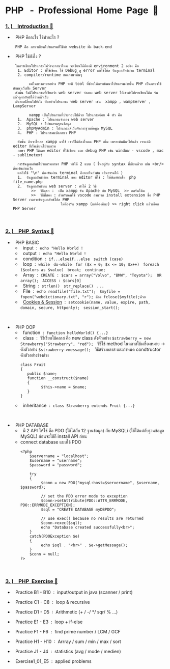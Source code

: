 # PHP &nbsp; - &nbsp;Professional &nbsp;Home &nbsp;Page &nbsp;🚀

### [1.&nbsp;) &nbsp;&nbsp; Introduction 🔗](https://www.w3schools.com/php/php_oop_classes_abstract.asp)

   -  &nbsp; PHP คืออะไร  ใช้ทำอะไร ?

           PHP คือ ภาษาเขียนโปรแกรมที่ใช้ทำ website ฝั่ง back-end
      
   -  &nbsp; PHP ใช้ยังไง ?

           ในการเขียนโปรแกรมไม่ว่าจะภาษาไหน จะเขียนได้ต้องมี environment 2 อย่าง คือ
            1. Editor : ที่ใช้เขียน ใช้ Debug ดู error แก้ไข้โค้ด รันดูผลลัพธ์ผ่าน terminal
            2. compiler/runtime ของภาษานั้นๆ
      
                 แต่ในบางภาษาอย่าง PHP จะมี tool ที่ช่วยให้การพัฒนาโปรแกรมง่ายขึ้น PHP เป็นภาษาใช้พัฒนาเว็บฝั่ง Server
           ดังนั้น จึงมีโปรแกรมที่เรียกว่า web server จำลอง web server ให้เราทำให้เราเขียนโค้ด รัน แล้วดูผลลัพธ์ได้ว่าหน้าเว็บ
           มันจะเปลี่ยนไปยังไง ตัวอย่างโปรแกรม web server เช่น  xampp , wampServer , LampServer

                 xampp เป็นโปรแกรมที่ประกอบไปด้วย โปรแกรมย่อย 4 ตัว คือ
            1.  Apache : โปรแกรมจำลอง web server
            2.  MySQL : โปรแกรมฐานข้อมูล
            3.  phpMyAdmin : โปรแกรม/เว็บจัดการฐานข้อมูล MySQL
            4.  PHP : โปรแกรมแปลภาษา PHP 
      
            ดังนั้น ถ้าเราโหลด xampp มาใช้ เราก็ไม่ต้องโหลด PHP เพิ่ม เพราะมันมีมาให้แล้ว เราแค่มี editor ก็เริ่มเขียนโปรแกรม
            ภาษา PHP ได้เลย editor ที่ใช้เขียน และ debug PHP เช่น window - vscode , mac - sublimetext

            การรันดูผลลัพธ์โปรแกรมภาษา PHP ทำได้ 2 แบบ ( ขึ้นอยู่กับ syntax ที่เขียนด้วย เช่น <br/> ต้องรันผ่านเว็บ
            แต่ถ้าใช้ "\n" ต้องรันผ่าน terminal ถึงจะเห็นว่ามัน เว้นวรรคให้ )
            1.  รันดูผลลัพธ์ผ่าน terminal ของ editor ที่ใช้ : ให้พิมพ์คำสั่ง  php file_name.php
            2.  รันดูผลลัพธ์บน web server : ทำได้ 2 วิธี
                  >>  วิธีแรก :  เปิด xampp รัน Apache กับ MySQL  >> กดรันโค้ด
                  >>  วิธีที่สอง : สำหรับคนใช้ vscode สามารถ install extension ชื่อ PHP Server เวลาจะรันดูผลลัพธ์โค้ด PHP
                               ไม่ต้องรัน xampp (แต่ต้องมีนะ) >> right click แล้วเลือก PHP Server
      
<br/>

### [2.&nbsp;) &nbsp;&nbsp; PHP &nbsp;Syntax 🔗](https://www.php.net/manual/en/)

   -  &nbsp; PHP BASIC
      - &nbsp; input &nbsp;:&nbsp; ```echo "Hello World !```
      - &nbsp; output &nbsp;:&nbsp; ```echo "Hello World !```
      - &nbsp; condition &nbsp;:&nbsp; ```if...elseif...else``` &nbsp; ```switch (case)``` 
      - &nbsp; loop &nbsp;:&nbsp; ```while``` &nbsp; ```do-while``` &nbsp; ```for ($x = 0; $x <= 10; $x++)``` &nbsp; ```foreach ($colors as $value)``` &nbsp; ```break;``` &nbsp; ```continue;```
      - &nbsp; Array &nbsp;:&nbsp; ```CREATE : $cars = array("Volvo", "BMW", "Toyota");  OR  array();``` &nbsp; ```ACCESS : $cars[0]```
      - &nbsp; String &nbsp;:&nbsp; ```strlen()``` &nbsp; ```str_replace()``` &nbsp;  . . .
      - &nbsp; File &nbsp;:&nbsp; ```echo readfile("file.txt");``` &nbsp; ```$myfile = fopen("webdictionary.txt", "r"); ต้อง fclose($myfile);ด้วย``` &nbsp;
      - &nbsp; [Cookies & Session](https://www.borntodev.com/2020/07/10/cookie-vs-session/) &nbsp;:&nbsp; ```setcookie(name, value, expire, path, domain, secure, httponly);``` &nbsp; ```session_start();```

<br/>

   -  &nbsp; PHP OOP
      - &nbsp; function &nbsp;:&nbsp; ```function helloWorld() {...}```  
      - &nbsp; class &nbsp;:&nbsp; วิธีเรียกใช้คลาส คือ new class ดังตัวอย่าง ```$strawberry = new Strawberry("Strawberry", "red");``` &nbsp; วิธีใช้ method ในคลาสใช้เครื่องหมาย -> ดังตัวอย่าง ```$strawberry->message();```  &nbsp; วิธีสร้างคลาส และกำหนด condtructor ดังตัวอย่างข้างล่าง
        ```
        class Fruit
        {
           public $name;
           function __construct($name)
           {
                 $this->name = $name;
           }
        }
        ```
      - &nbsp; inheritance &nbsp;:&nbsp; ```class Strawberry extends Fruit {...}```

<br/>

   -  &nbsp; PHP DATABASE
      - &nbsp; มี 2 API ให้ใช้  คือ PDO (ใช้ได้กับ 12 ฐานข้อมูล) กับ MySQLi (ใช้ได้แค่กับฐานข้อมูล MySQL) ก่อนจะใช้ก็ install API ก่อน
      - connect database แบบใช้ PDO
        ```
        <?php
            $servername = "localhost";
            $username = "username";
            $password = "password";

            try
            {
                 $conn = new PDO("mysql:host=$servername", $username, $password);
        
                 // set the PDO error mode to exception
                 $conn->setAttribute(PDO::ATTR_ERRMODE, PDO::ERRMODE_EXCEPTION);
                 $sql = "CREATE DATABASE myDBPDO";
        
                 // use exec() because no results are returned
                 $conn->exec($sql);
                 echo "Database created successfully<br>";
            }
            catch(PDOException $e)
            {
                 echo $sql . "<br>" . $e->getMessage();
            }
            $conn = null;
        ?>
        ```
<br/>

### [3.&nbsp;) &nbsp;&nbsp; PHP &nbsp;Exercise 🔗](https://edabit.com/challenges/php)

- &nbsp; Practice B1 - B10 &nbsp;:&nbsp; input/output in java (scanner / print)
  
- &nbsp; Practice C1 - C8 &nbsp;:&nbsp; loop & recursive
  
- &nbsp; Practice D1 - D5 &nbsp;:&nbsp; Arithmetic (+ / -/ */ sqr/ % ...)
  
- &nbsp; Practice E1 - E3 &nbsp;:&nbsp; loop + if-else
  
- &nbsp; Practice F1 - F6 &nbsp;:&nbsp; find prime number / LCM / GCF
  
- &nbsp; Practice H1 - H10 &nbsp;:&nbsp; Arrray / sum / min / max / sort
  
- &nbsp; Practice J1 - J4 &nbsp;:&nbsp; statistics (avg / mode / medien)
  
- &nbsp; Exercise1_01_E5 &nbsp;:&nbsp; applied problems

<br/>


